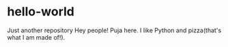 # hello-world
Just another repository
Hey people!
Puja here. I like Python and pizza(that's what I am made of!).
